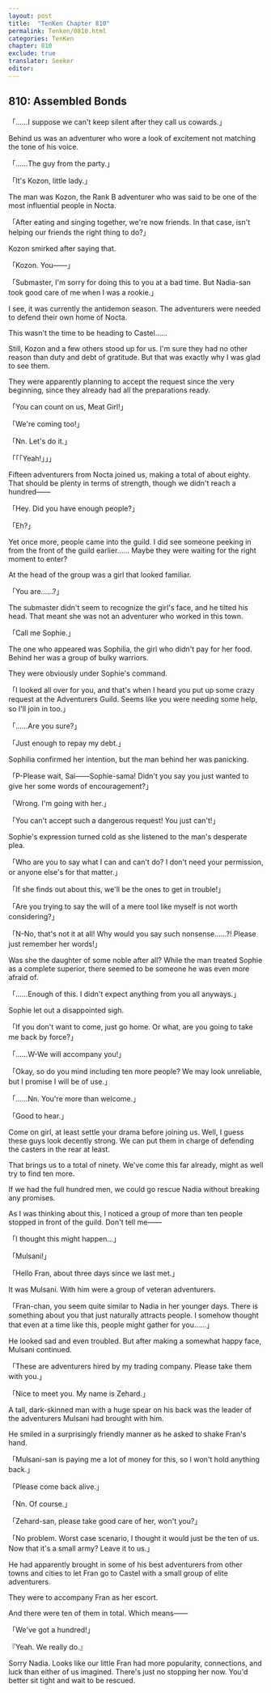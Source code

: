 ```yaml
---
layout: post
title:  "TenKen Chapter 810"
permalink: Tenken/0810.html
categories: TenKen
chapter: 810
exclude: true
translator: Seeker
editor: 
---
```

<h2 id="ch810">810: Assembled Bonds</h2>

<p>「……I suppose we can't keep silent after they call us cowards.」</p>

<p>Behind us was an adventurer who wore a look of excitement not matching the tone of his voice.</p>

<p>「……The guy from the party.」</p>
<p>「It's Kozon, little lady.」</p>

<p>The man was Kozon, the Rank B adventurer who was said to be one of the most influential people in Nocta.</p>

<p>「After eating and singing together, we're now friends. In that case, isn't helping our friends the right thing to do?」</p>

<p>Kozon smirked after saying that.</p>

<p>「Kozon. You――」</p>
<p>「Submaster, I'm sorry for doing this to you at a bad time. But Nadia-san took good care of me when I was a rookie.」</p>

<p>I see, it was currently the antidemon season. The adventurers were needed to defend their own home of Nocta.</p>

<p>This wasn't the time to be heading to Castel……</p>

<p>Still, Kozon and a few others stood up for us. I'm sure they had no other reason than duty and debt of gratitude. But that was exactly why I was glad to see them.</p>

<p>They were apparently planning to accept the request since the very beginning, since they already had all the preparations ready.</p>

<p>「You can count on us, Meat Girl!」</p>
<p>「We're coming too!」</p>
<p>「Nn. Let's do it.」</p>
<p>「「「Yeah!」」」</p>

<p>Fifteen adventurers from Nocta joined us, making a total of about eighty. That should be plenty in terms of strength, though we didn't reach a hundred――</p>

<p>「Hey. Did you have enough people?」</p>
<p>「Eh?」</p>

<p>Yet once more, people came into the guild. I did see someone peeking in from the front of the guild earlier…… Maybe they were waiting for the right moment to enter?</p>

<p>At the head of the group was a girl that looked familiar.</p>

<p>「You are……?」</p>

<p>The submaster didn't seem to recognize the girl's face, and he tilted his head. That meant she was not an adventurer who worked in this town.</p>

<p>「Call me Sophie.」</p>

<p>The one who appeared was Sophilia, the girl who didn't pay for her food. Behind her was a group of bulky warriors.</p>

<p>They were obviously under Sophie's command.</p>

<p>「I looked all over for you, and that's when I heard you put up some crazy request at the Adventurers Guild. Seems like you were needing some help, so I'll join in too.」</p>
<p>「……Are you sure?」</p>
<p>「Just enough to repay my debt.」</p>

<p>Sophilia confirmed her intention, but the man behind her was panicking.</p>

<p>「P-Please wait, Sai――Sophie-sama! Didn't you say you just wanted to give her some words of encouragement?」</p>
<p>「Wrong. I'm going with her.」</p>
<p>「You can't accept such a dangerous request! You just can't!」</p>

<p>Sophie's expression turned cold as she listened to the man's desperate plea.</p>

<p>「Who are you to say what I can and can't do? I don't need your permission, or anyone else's for that matter.」</p>
<p>「If she finds out about this, we'll be the ones to get in trouble!」</p>
<p>「Are you trying to say the will of a mere tool like myself is not worth considering?」</p>
<p>「N-No, that's not it at all! Why would you say such nonsense……?! Please just remember her words!」</p>

<p>Was she the daughter of some noble after all? While the man treated Sophie as a complete superior, there seemed to be someone he was even more afraid of.</p>

<p>「……Enough of this. I didn't expect anything from you all anyways.」</p>

<p>Sophie let out a disappointed sigh.</p>

<p>「If you don't want to come, just go home. Or what, are you going to take me back by force?」</p>
<p>「……W-We will accompany you!」</p>
<p>「Okay, so do you mind including ten more people? We may look unreliable, but I promise I will be of use.」</p>
<p>「……Nn. You're more than welcome.」</p>
<p>「Good to hear.」</p>

<p>Come on girl, at least settle your drama before joining us. Well, I guess these guys look decently strong. We can put them in charge of defending the casters in the rear at least.</p>

<p>That brings us to a total of ninety. We've come this far already, might as well try to find ten more.</p>

<p>If we had the full hundred men, we could go rescue Nadia without breaking any promises.</p>

<p>As I was thinking about this, I noticed a group of more than ten people stopped in front of the guild. Don't tell me――</p>

<p>「I thought this might happen…」</p>
<p>「Mulsani!」</p>
<p>「Hello Fran, about three days since we last met.」</p>

<p>It was Mulsani. With him were a group of veteran adventurers.</p>

<p>「Fran-chan, you seem quite similar to Nadia in her younger days. There is something about you that just naturally attracts people. I somehow thought that even at a time like this, people might gather for you……」</p>

<p>He looked sad and even troubled. But after making a somewhat happy face, Mulsani continued.</p>

<p>「These are adventurers hired by my trading company. Please take them with you.」</p>
<p>「Nice to meet you. My name is Zehard.」</p>

<p>A tall, dark-skinned man with a huge spear on his back was the leader of the adventurers Mulsani had brought with him.</p>

<p>He smiled in a surprisingly friendly manner as he asked to shake Fran's hand.</p>

<p>「Mulsani-san is paying me a lot of money for this, so I won't hold anything back.」</p>
<p>「Please come back alive.」</p>
<p>「Nn. Of course.」</p>
<p>「Zehard-san, please take good care of her, won't you?」</p>
<p>「No problem. Worst case scenario, I thought it would just be the ten of us. Now that it's a small army? Leave it to us.」</p>

<p>He had apparently brought in some of his best adventurers from other towns and cities to let Fran go to Castel with a small group of elite adventurers.</p>

<p>They were to accompany Fran as her escort.</p>

<p>And there were ten of them in total. Which means――</p>

<p>「We've got a hundred!」</p>
<p>『Yeah. We really do.』</p>

<p>Sorry Nadia. Looks like our little Fran had more popularity, connections, and luck than either of us imagined. There's just no stopping her now. You'd better sit tight and wait to be rescued.</p>



